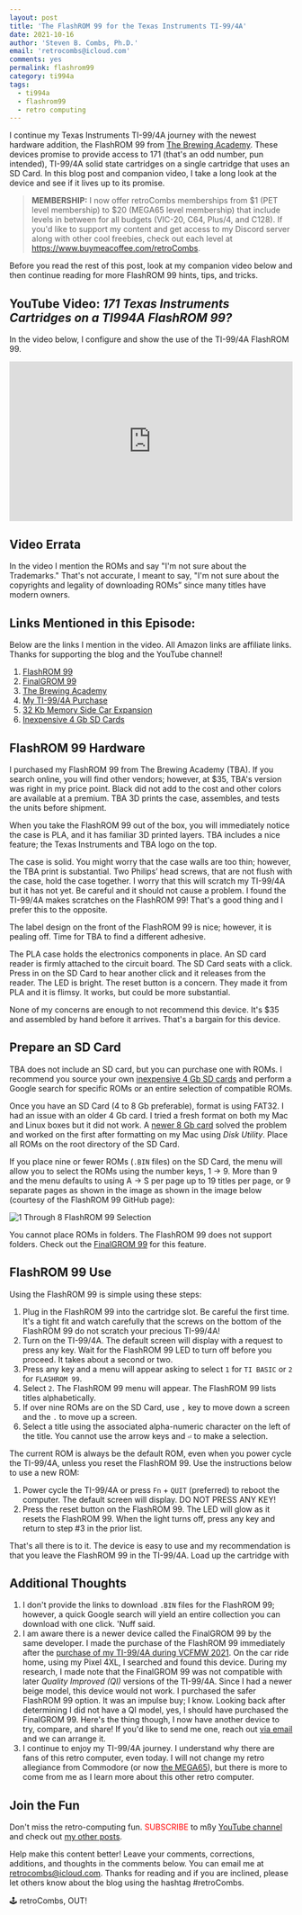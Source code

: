 ```yaml
---
layout: post
title: 'The FlashROM 99 for the Texas Instruments TI-99/4A'
date: 2021-10-16
author: 'Steven B. Combs, Ph.D.'
email: 'retrocombs@icloud.com'
comments: yes
permalink: flashrom99
category: ti994a
tags:
  - ti994a
  - flashrom99
  - retro computing
---
```


I continue my Texas Instruments TI-99/4A journey with the newest hardware addition, the FlashROM 99 from [The Brewing Academy](https://thebrewingacademy.com). These devices promise to provide access to 171 (that's an odd number, pun intended), TI-99/4A solid state cartridges on a single cartridge that uses an SD Card. In this blog post and companion video, I take a long look at the device and see if it lives up to its promise.

> **MEMBERSHIP:** I now offer retroCombs memberships from $1 (PET level membership) to $20 (MEGA65 level membership) that include levels in between for all budgets (VIC-20, C64, Plus/4, and C128). If you'd like to support my content and get access to my Discord server along with other cool freebies, check out each level at <https://www.buymeacoffee.com/retroCombs>.

Before you read the rest of this post, look at my companion video below and then continue reading for more FlashROM 99 hints, tips, and tricks.

## YouTube Video: _‌171 Texas Instruments Cartridges on a TI994A FlashROM 99?_

In the video below, I configure and show the use of the TI-99/4A FlashROM 99.

<div style="position:relative;padding-top:56.25%;"><p><iframe src="https://www.youtube.com/embed/UZQrSzeLSPg" frameborder="0" allowfullscreen="true" mozallowfullscreen="true" webkitallowfullscreen="true" style="position:absolute;top:0;left:0;width:100%;height:100%;"></iframe></p></div>

## Video Errata

In the video I mention the ROMs and say "I'm not sure about the Trademarks." That's not accurate, I meant to say, "I'm not sure about the copyrights and legality of downloading ROMs” since many titles have modern owners.

## Links Mentioned in this Episode:

Below are the links I mention in the video. All Amazon links are affiliate links. Thanks for supporting the blog and the YouTube channel!

1. [FlashROM 99](https://endlos99.github.io/flashrom99/)
2. [FinalGROM 99](https://endlos99.github.io/finalgrom99/)
3. [The Brewing Academy](https://thebrewingacademy.com)
3. [My TI-99/4A Purchase](https://www.stevencombs.com/first-ti994a)
4. [32 Kb Memory Side Car Expansion](https://thebrewingacademy.com/products/ti-99-4a-32k-external-expansion)
5. [Inexpensive 4 Gb SD Cards](https://amzn.to/3DJxDxp)

## FlashROM 99 Hardware

I purchased my FlashROM 99 from The Brewing Academy (TBA). If you search online, you will find other vendors; however, at $35, TBA's version was right in my price point. Black did not add to the cost and other colors are available at a premium. TBA 3D prints the case, assembles, and tests the units before shipment.

When you take the FlashROM 99 out of the box, you will immediately notice the case is PLA, and it has familiar 3D printed layers. TBA includes a nice feature; the Texas Instruments and TBA logo on the top.

The case is solid. You might worry that the case walls are too thin; however, the TBA print is substantial. Two Philips’ head screws, that are not flush with the case, hold the case together. I worry that this will scratch my TI-99/4A but it has not yet. Be careful and it should not cause a problem. I found the TI-99/4A makes scratches on the FlashROM 99! That's a good thing and I prefer this to the opposite.

The label design on the front of the FlashROM 99 is nice; however, it is pealing off. Time for TBA to find a different adhesive.

The PLA case holds the electronics components in place. An SD card reader is firmly attached to the circuit board. The SD Card seats with a click. Press in on the SD Card to hear another click and it releases from the reader. The LED is bright. The reset button is a concern. They made it from PLA and it is flimsy. It works, but could be more substantial.

None of my concerns are enough to not recommend this device. It's $35 and assembled by hand before it arrives. That's a bargain for this device.

## Prepare an SD Card

TBA does not include an SD card, but you can purchase one with ROMs. I recommend you source your own [inexpensive 4 Gb SD cards](https://amzn.to/3DJxDxp) and perform a Google search for specific ROMs or an entire selection of compatible ROMs.

Once you have an SD Card (4 to 8 Gb preferable), format is using FAT32. I had an issue with an older 4 Gb card. I tried a fresh format on both my Mac and Linux boxes but it did not work. A [newer 8 Gb card](https://amzn.to/3lO8r2y) solved the problem and worked on the first after formatting on my Mac using *Disk Utility*. Place all ROMs on the root directory of the SD Card.

If you place nine or fewer ROMs (`.BIN` files) on the SD Card, the menu will allow you to select the ROMs using the number keys, 1 → 9. More than 9 and the menu defaults to using A → S per page up to 19 titles per page, or 9 separate pages as shown in the image as shown in the image below (courtesy of the FlashROM 99 GitHub page):

![1 Through 8 FlashROM 99 Selection](https://raw.githubusercontent.com/endlos99/flashrom99/master/doc/selection.png)

You cannot place ROMs in folders. The FlashROM 99 does not support folders. Check out the [FinalGROM 99](https://endlos99.github.io/finalgrom99/) for this feature.

## FlashROM 99 Use

Using the FlashROM 99 is simple using these steps:

1. Plug in the FlashROM 99 into the cartridge slot. Be careful the first time. It's a tight fit and watch carefully that the screws on the bottom of the FlashROM 99 do not scratch your precious TI-99/4A!
2. Turn on the TI-99/4A. The default screen will display with a request to press any key. Wait for the FlashROM 99 LED to turn off before you proceed. It takes about a second or two.
3. Press any key and a menu will appear asking to select `1` for `TI BASIC` or `2` for `FLASHROM 99`.
4. Select `2`. The FlashROM 99 menu will appear. The FlashROM 99 lists titles alphabetically.
5. If over nine ROMs are on the SD Card, use `,` key to move down a screen and the `.` to move up a screen.
6. Select a title using the associated alpha-numeric character on the left of the title. You cannot use the arrow keys and `⏎` to make a selection.

The current ROM is always be the default ROM, even when you power cycle the TI-99/4A, unless you reset the FlashROM 99. Use the instructions below to use a new ROM:

1. Power cycle the TI-99/4A or press `Fn` + `QUIT` (preferred) to reboot the computer. The default screen will display. DO NOT PRESS ANY KEY!
2. Press the reset button on the FlashROM 99. The LED will glow as it resets the FlashROM 99. When the light turns off, press any key and return to step #3 in the prior list.

That's all there is to it. The device is easy to use and my recommendation is that you leave the FlashROM 99 in the TI-99/4A. Load up the cartridge with

## Additional Thoughts

1. I don't provide the links to download `.BIN` files for the FlashROM 99; however, a quick Google search will yield an entire collection you can download with one click. 'Nuff said.
2. I am aware there is a newer device called the FinalGROM 99 by the same developer. I made the purchase of the FlashROM 99 immediately after the [purchase of my TI-99/4A during VCFMW 2021](https://www.stevencombs.com/first-ti994a). On the car ride home, using my Pixel 4XL, I searched and found this device. During my research, I made note that the FinalGROM 99 was not compatible with later *Quality Improved (QI)* versions of the TI-99/4A. Since I had a newer beige model, this device would not work. I purchased the safer FlashROM 99 option. It was an impulse buy; I know. Looking back after determining I did not have a QI model, yes, I should have purchased the FinalGROM 99. Here's the thing though, I now have another device to try, compare, and share! If you'd like to send me one, reach out [via email](mailto:retrocombs@icloud.com) and we can arrange it.
3. I continue to enjoy my TI-99/4A journey. I understand why there are fans of this retro computer, even today. I will not change my retro allegiance from Commodore (or now [the MEGA65](https://www.stevencombs.com/mega65)), but there is more to come from me as I learn more about this other retro computer.

<!-- All files at: http://ftp.whtech.com/?fbclid=IwAR3wrLLoks0t-jwNmXpo7wMti3PVCwSMpeCNOX54d8huG5LG0SPWwbMc2OE -->

## Join the Fun

Don't miss the retro-computing fun. <font color="red">SUBSCRIBE</font> to mßy [YouTube channel](https://www.youtube.com/stevencombs) and check out [my other posts](https://www.stevencombs.com).

Help make this content better! Leave your comments, corrections, additions, and thoughts in the comments below. You can email me at [retrocombs@icloud.com](mailto:retrocombs@icloud.com). Thanks for reading and if you are inclined, please let others know about the blog using the hashtag #retroCombs.

🕹️ retroCombs, OUT!
